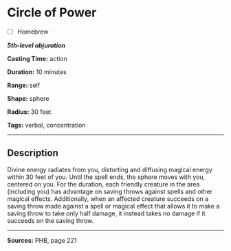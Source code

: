 # Circle of Power

- [ ] Homebrew

***5th-level abjuration***

**Casting Time:** action

**Duration:** 10 minutes

**Range:** self

**Shape:** sphere

**Radius:** 30 feet

**Tags:** verbal, concentration

---

## Description
Divine energy radiates from you, distorting and diffusing magical energy within 30 feet of you.
Until the spell ends, the sphere moves with you, centered on you.
For the duration, each friendly creature in the area (including you) has advantage on saving throws against spells and other magical effects.
Additionally, when an affected creature succeeds on a saving throw made against a spell or magical effect that allows it to make a saving throw to take only half damage, it instead takes no damage if it succeeds on the saving throw.

---

**Sources:** PHB, page 221
